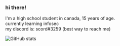 ### hi there!
I'm a high school student in canada, 15 years of age.                
currently learning infosec                                                                                                                          
my discord is: scord#3259 (best way to reach me)                                                      

![GitHub stats](https://github-readme-stats.vercel.app/api?username=scordd&show_icons=true&theme=omni)

